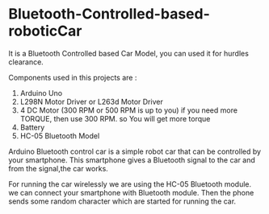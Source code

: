 # Bluetooth-Controlled-based-roboticCar
It is a Bluetooth Controlled based Car Model, you can used it for hurdles clearance.

Components used in this projects are :
1. Arduino Uno
2. L298N Motor Driver or L263d Motor Driver
3. 4 DC Motor (300 RPM or 500 RPM is up to you)
    if you need more TORQUE, then use 300 RPM. so You will get more torque
4. Battery
5. HC-05 Bluetooth Model



Arduino Bluetooth control car is a simple robot car that can be controlled by your smartphone. This smartphone gives a Bluetooth signal to the car and from the signal,the car works.

For running the car wirelessly we are using the HC-05 Bluetooth module. we can connect your smartphone with Bluetooth module. Then the phone sends some random character which are started for running the car.



